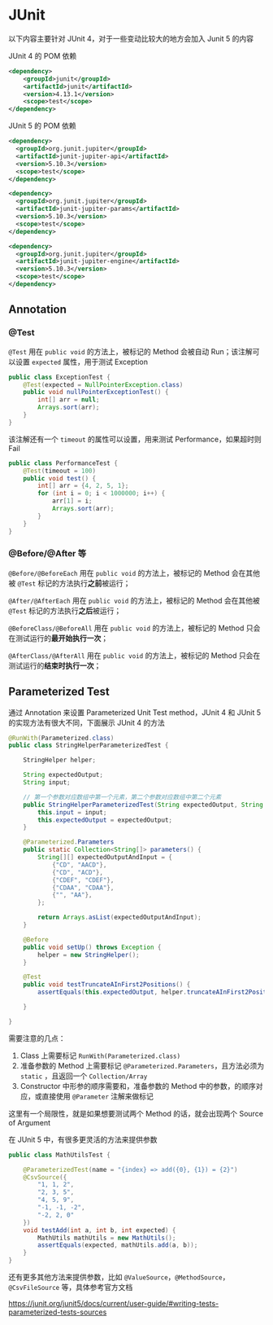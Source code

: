 # JUnit

以下内容主要针对 JUnit 4，对于一些变动比较大的地方会加入 Junit 5 的内容

JUnit 4 的 POM 依赖

```xml
<dependency>
    <groupId>junit</groupId>
    <artifactId>junit</artifactId>
    <version>4.13.1</version>
    <scope>test</scope>
</dependency>
```

JUnit 5 的 POM 依赖

```xml
<dependency>
  <groupId>org.junit.jupiter</groupId>
  <artifactId>junit-jupiter-api</artifactId>
  <version>5.10.3</version>
  <scope>test</scope>
</dependency>

<dependency>
  <groupId>org.junit.jupiter</groupId>
  <artifactId>junit-jupiter-params</artifactId>
  <version>5.10.3</version>
  <scope>test</scope>
</dependency>

<dependency>
  <groupId>org.junit.jupiter</groupId>
  <artifactId>junit-jupiter-engine</artifactId>
  <version>5.10.3</version>
  <scope>test</scope>
</dependency>
```



## Annotation



### @Test

`@Test` 用在 `public void` 的方法上，被标记的 Method 会被自动 Run；该注解可以设置 `expected` 属性，用于测试 Exception

```java
public class ExceptionTest {
    @Test(expected = NullPointerException.class)
    public void nullPointerExceptionTest() {
        int[] arr = null;
        Arrays.sort(arr);
    }
}
```

该注解还有一个 `timeout` 的属性可以设置，用来测试 Performance，如果超时则 Fail

```java
public class PerformanceTest {
    @Test(timeout = 100)
    public void test() {
        int[] arr = {4, 2, 5, 1};
        for (int i = 0; i < 1000000; i++) {
            arr[1] = i;
            Arrays.sort(arr);
        }
    }
}
```



### @Before/@After 等

`@Before/@BeforeEach` 用在 `public void` 的方法上，被标记的 Method 会在其他被 `@Test` 标记的方法执行**之前**被运行；

`@After/@AfterEach` 用在 `public void` 的方法上，被标记的 Method 会在其他被 `@Test` 标记的方法执行**之后**被运行；

`@BeforeClass/@BeforeAll` 用在 `public void` 的方法上，被标记的 Method 只会在测试运行的**最开始执行一次**；

`@AfterClass/@AfterAll` 用在 `public void` 的方法上，被标记的 Method 只会在测试运行的**结束时执行一次**；



## Parameterized Test

通过 Annotation 来设置 Parameterized Unit Test method，JUnit 4 和 JUnit 5 的实现方法有很大不同，下面展示 JUnit 4 的方法

```java
@RunWith(Parameterized.class)
public class StringHelperParameterizedTest {

    StringHelper helper;

    String expectedOutput;
    String input;

    // 第一个参数对应数组中第一个元素，第二个参数对应数组中第二个元素
    public StringHelperParameterizedTest(String expectedOutput, String input) {
        this.input = input;
        this.expectedOutput = expectedOutput;
    }

    @Parameterized.Parameters
    public static Collection<String[]> parameters() {
        String[][] expectedOutputAndInput = {
            {"CD", "AACD"},
            {"CD", "ACD"},
            {"CDEF", "CDEF"},
            {"CDAA", "CDAA"},
            {"", "AA"},
        };

        return Arrays.asList(expectedOutputAndInput);
    }

    @Before
    public void setUp() throws Exception {
        helper = new StringHelper();
    }

    @Test
    public void testTruncateAInFirst2Positions() {
        assertEquals(this.expectedOutput, helper.truncateAInFirst2Positions(this.input));

    }

}
```

需要注意的几点：

1. Class 上需要标记 `RunWith(Parameterized.class)`
2. 准备参数的 Method 上需要标记 `@Parameterized.Parameters`，且方法必须为 `static` ，且返回一个 `Collection/Array`
3. Constructor 中形参的顺序需要和，准备参数的 Method 中的参数，的顺序对应，或直接使用 `@Parameter` 注解来做标记

这里有一个局限性，就是如果想要测试两个 Method 的话，就会出现两个 Source of Argument



在 JUnit 5 中，有很多更灵活的方法来提供参数

```java
public class MathUtilsTest {

    @ParameterizedTest(name = "{index} => add({0}, {1}) = {2}")
    @CsvSource({
        "1, 1, 2",
        "2, 3, 5",
        "4, 5, 9",
        "-1, -1, -2",
        "-2, 2, 0"
    })
    void testAdd(int a, int b, int expected) {
        MathUtils mathUtils = new MathUtils();
        assertEquals(expected, mathUtils.add(a, b));
    }
}
```

还有更多其他方法来提供参数，比如 `@ValueSource`，`@MethodSource`，`@CsvFileSource` 等，具体参考官方文档

https://junit.org/junit5/docs/current/user-guide/#writing-tests-parameterized-tests-sources





























